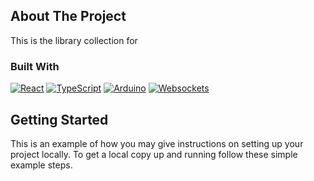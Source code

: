 
<!-- ![Relay Schematic](./ESP8266_relay/relay_schematic.png)


![Relay Schematic](./ESP8266_motion_sensor/motion_sensor_schematic.png)


![Relay Schematic](./ESP8266_soil_sensor/soil_sensor_schematic.png)
 -->




## About The Project

This is the library collection for 


### Built With

[![React][React]][React-url] [![TypeScript][TypeScript]][TypeScript-url] [![Arduino][Arduino]][Arduino-url] [![Websockets][Websockets]][Websockets-url]





<!-- GETTING STARTED -->
## Getting Started 

This is an example of how you may give instructions on setting up your project locally.
To get a local copy up and running follow these simple example steps.

<!-- ### Prerequisites

Since the ``package.json`` file contains the dependencies, you will need npm installed.
* npm
  ```sh
  npm install npm@latest -g
  ```
  

### Installation

_Below are the steps to install and run the client locally on yo._

1. Clone the repo
   ```sh
   git clone https://github.com/brenwick64/Bolus-Buddy.git
   ```
2. Install NPM packages
   ```sh
   npm install
   ```
3. Set your local API port in your `.env` file
    ```js
   REACT_APP_BOLUS_BUDDY_API=https://localhost:5000
   ```
4. Run npm start
    ```sh
   npm start
   ```
 


<!-- ROADMAP -->
<!-- ## Roadmap

- [x] Add Changelog
- [x] Add "info" section to explain form inputs
- [ ] Add accurate BG predictions to bolus recommendations 
- [ ] Add scoring for recommended bolus events to evaluate performance
- [ ] Convert to PWA for enhanced mobile experience  -->


<!-- MARKDOWN LINKS & IMAGES -->

<!-- Shields -->
[React]: https://img.shields.io/badge/React-20232A?style=for-the-badge&logo=react&logoColor=61DAFB
[React-url]: https://reactjs.org/
[TypeScript]: https://img.shields.io/badge/TypeScript-20232A?style=for-the-badge&logo=typescript&logoColor=3178c6
[TypeScript-url]: https://www.typescriptlang.org/download
[Arduino]: https://img.shields.io/badge/Arduino-20232A?style=for-the-badge&logo=arduino&logoColor=008184
[Arduino-url]: https://www.arduino.cc/
[Websockets]: https://img.shields.io/badge/Websockets-20232A?style=for-the-badge&logo=Socket.io&logoColor=white
[Websockets]: https://img.shields.io/badge/Websockets-20232A?style=for-the-badge&logo=Socket.io&logoColor=white
[Websockets-url]:https://socket.io/